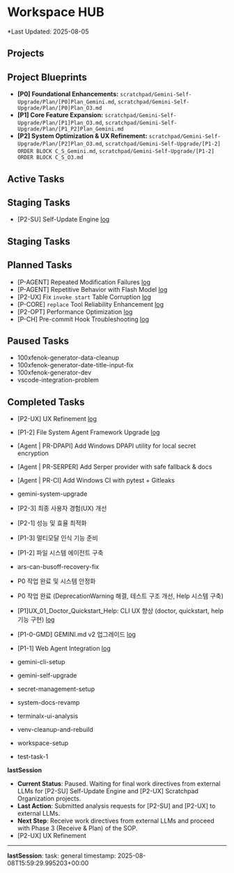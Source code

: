 # Workspace HUB

\*Last Updated: 2025-08-05

## Projects

## Project Blueprints

- **[P0] Foundational Enhancements:** `scratchpad/Gemini-Self-Upgrade/Plan/[P0]Plan_Gemini.md`, `scratchpad/Gemini-Self-Upgrade/Plan/[P0]Plan_O3.md`
- **[P1] Core Feature Expansion:** `scratchpad/Gemini-Self-Upgrade/Plan/[P1]Plan_O3.md`, `scratchpad/Gemini-Self-Upgrade/Plan/[P1_P2]Plan_Gemini.md`
- **[P2] System Optimization & UX Refinement:** `scratchpad/Gemini-Self-Upgrade/Plan/[P2]Plan_O3.md`, `scratchpad/Gemini-Self-Upgrade/[P1-2] ORDER BLOCK C_S_Gemini.md`, `scratchpad/Gemini-Self-Upgrade/[P1-2] ORDER BLOCK C_S_O3.md`

## Active Tasks

## Staging Tasks

- [P2-SU] Self-Update Engine [log](docs/tasks/self-update-engine/log.md)

## Staging Tasks

## Planned Tasks

- [P-AGENT] Repeated Modification Failures [log](docs/tasks/agent-repeated-modification-failures/log.md)
- [P-AGENT] Repetitive Behavior with Flash Model [log](docs/tasks/agent-repetitive-behavior-flash-model/log.md)
- [P2-UX] Fix `invoke start` Table Corruption [log](docs/tasks/ux-fix-invoke-start-corruption/log.md)
- [P-CORE] `replace` Tool Reliability Enhancement [log](docs/tasks/core-replace-tool-reliability/log.md)
- [P2-OPT] Performance Optimization [log](docs/tasks/performance-optimization/log.md)
- [P-CH] Pre-commit Hook Troubleshooting [log](docs/tasks/pre-commit-hook-troubleshooting/log.md)

## Paused Tasks

- 100xfenok-generator-data-cleanup
- 100xfenok-generator-date-title-input-fix
- 100xfenok-generator-dev
- vscode-integration-problem

## Completed Tasks
- [P2-UX] UX Refinement [log](docs/tasks/ux-refinement/log.md)
- [P1-2] File System Agent Framework Upgrade [log](docs/tasks/file-agent-framework-upgrade/log.md)
- [Agent | PR-DPAPI] Add Windows DPAPI utility for local secret encryption
- [Agent | PR-SERPER] Add Serper provider with safe fallback & docs
- [Agent | PR-CI] Add Windows CI with pytest + Gitleaks

- gemini-system-upgrade

- [P2-3] 최종 사용자 경험(UX) 개선
- [P2-1] 성능 및 효율 최적화
- [P1-3] 멀티모달 인식 기능 준비
- [P1-2] 파일 시스템 에이전트 구축

- ars-can-busoff-recovery-fix
- P0 작업 완료 및 시스템 안정화
- P0 작업 완료 (DeprecationWarning 해결, 테스트 구조 개선, Help 시스템 구축)
- [P1]UX_01_Doctor_Quickstart_Help: CLI UX 향상 (doctor, quickstart, help 기능 구현) [log](docs/tasks/gemini-cli-ux-enhancement/log.md)
- [P1-0-GMD] GEMINI.md v2 업그레이드 [log](docs/tasks/gemini-md-v2/log.md)
- [P1-1] Web Agent Integration [log](docs/tasks/web-agent-integration/log.md)
- gemini-cli-setup
- gemini-self-upgrade
- secret-management-setup
- system-docs-revamp
- terminalx-ui-analysis
- venv-cleanup-and-rebuild
- workspace-setup
- test-task-1

__lastSession__

- **Current Status**: Paused. Waiting for final work directives from external LLMs for [P2-SU] Self-Update Engine and [P2-UX] Scratchpad Organization projects.
- **Last Action**: Submitted analysis requests for [P2-SU] and [P2-UX] to external LLMs.
- **Next Step**: Receive work directives from external LLMs and proceed with Phase 3 (Receive & Plan) of the SOP.
- [P2-UX] UX Refinement
---
__lastSession__:
  task: general
  timestamp: 2025-08-08T15:59:29.995203+00:00
